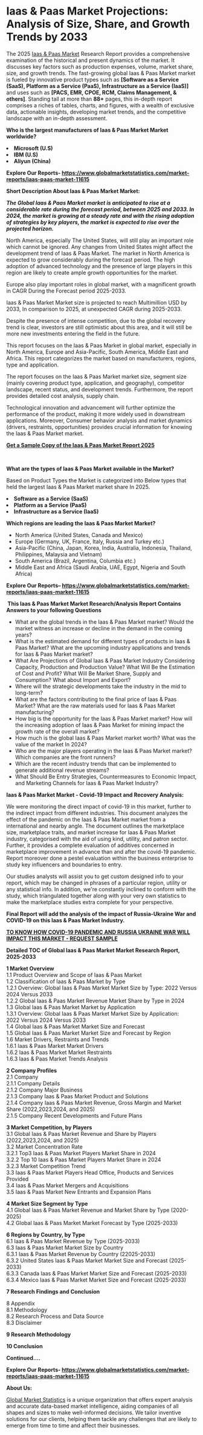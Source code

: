 <H1>Iaas & Paas Market Projections: Analysis of Size, Share, and Growth Trends by 2033</H1><p>The 2025 <a href="https://www.globalmarketstatistics.com/market-reports/iaas-paas-market-11615">Iaas & Paas Market</a> Research Report provides a comprehensive examination of the historical and present dynamics of the market. It discusses key factors such as production expenses, volume, market share, size, and growth trends. The fast-growing global Iaas & Paas Market market is fueled by innovative product types such as <strong>[Software as a Service (SaaS), Platform as a Service (PaaS), Infrastructure as a Service (IaaS)]</strong> and uses such as <strong>[PACS, EMR, CPOE, RCM, Claims Management, & others]</strong>. Standing tall at more than <strong>88+</strong> pages, this in-depth report comprises a riches of tables, charts, and figures, with a wealth of exclusive data, actionable insights, developing market trends, and the competitive landscape with an in-depth assessment.</p><p><strong>Who is the largest manufacturers of Iaas & Paas Market Market worldwide?</strong></p><p><strong><li>Microsoft (U.S)<li>IBM (U.S)<li>Aliyun (China)</strong></p><p><strong>Explore Our Reports-&nbsp;<a href="https://wordhtml.com/">https://www.globalmarketstatistics.com/market-reports/iaas-paas-market-11615</a></strong></p><p><strong>Short Description About Iaas & Paas Market Market:</strong></p><p><strong><em>The Global Iaas & Paas Market market is anticipated to rise at a considerable rate during the forecast period, between 2025 and 2033. In 2024, the market is growing at a steady rate and with the rising adoption of strategies by key players, the market is expected to rise over the projected horizon.</em></strong></p><p>North America, especially The United States, will still play an important role which cannot be ignored. Any changes from United States might affect the development trend of Iaas & Paas Market. The market in North America is expected to grow considerably during the forecast period. The high adoption of advanced technology and the presence of large players in this region are likely to create ample growth opportunities for the market.</p><p>Europe also play important roles in global market, with a magnificent growth in CAGR During the Forecast period 2025-2033.</p><p>Iaas & Paas Market Market size is projected to reach Multimillion USD by 2033, In comparison to 2025, at unexpected CAGR during 2025-2033.</p><p>Despite the presence of intense competition, due to the global recovery trend is clear, investors are still optimistic about this area, and it will still be more new investments entering the field in the future.</p><p>This report focuses on the Iaas & Paas Market in global market, especially in North America, Europe and Asia-Pacific, South America, Middle East and Africa. This report categorizes the market based on manufacturers, regions, type and application.</p><p>The report focuses on the Iaas & Paas Market market size, segment size (mainly covering product type, application, and geography), competitor landscape, recent status, and development trends. Furthermore, the report provides detailed cost analysis, supply chain.</p><p>Technological innovation and advancement will further optimize the performance of the product, making it more widely used in downstream applications. Moreover, Consumer behavior analysis and market dynamics (drivers, restraints, opportunities) provides crucial information for knowing the Iaas & Paas Market market.</p><p><strong><a href="https://www.globalmarketstatistics.com/market-reports/iaas-paas-market-11615">Get a Sample Copy of the Iaas & Paas Market Report 2025</a></strong></p><p>&nbsp;</p><p><strong>What are the types of Iaas & Paas Market available in the Market?</strong></p><p>Based on Product Types the Market is categorized into Below types that held the largest Iaas & Paas Market market share In 2025.</p><p><strong><li>Software as a Service (SaaS)<li>Platform as a Service (PaaS)<li>Infrastructure as a Service (IaaS)</strong></p><p><strong>Which regions are leading the Iaas & Paas Market Market?</strong></p><ul><li>North America (United States, Canada and Mexico)</li><li>Europe (Germany, UK, France, Italy, Russia and Turkey etc.)</li><li>Asia-Pacific (China, Japan, Korea, India, Australia, Indonesia, Thailand, Philippines, Malaysia and Vietnam)</li><li>South America (Brazil, Argentina, Columbia etc.)</li><li>Middle East and Africa (Saudi Arabia, UAE, Egypt, Nigeria and South Africa)</li></ul><p><strong>Explore Our Reports&ndash;&nbsp;<a href="https://www.globalmarketstatistics.com/market-reports/iaas-paas-market-11615">https://www.globalmarketstatistics.com/market-reports/iaas-paas-market-11615</a></strong></p><p><strong>&nbsp;This Iaas & Paas Market Market Research/Analysis Report Contains Answers to your following Questions</strong></p><ul><li>What are the global trends in the Iaas & Paas Market market? Would the market witness an increase or decline in the demand in the coming years?</li><li>What is the estimated demand for different types of products in Iaas & Paas Market? What are the upcoming industry applications and trends for Iaas & Paas Market market?</li><li>What Are Projections of Global Iaas & Paas Market Industry Considering Capacity, Production and Production Value? What Will Be the Estimation of Cost and Profit? What Will Be Market Share, Supply and Consumption? What about Import and Export?</li><li>Where will the strategic developments take the industry in the mid to long-term?</li><li>What are the factors contributing to the final price of Iaas & Paas Market? What are the raw materials used for Iaas & Paas Market manufacturing?</li><li>How big is the opportunity for the Iaas & Paas Market market? How will the increasing adoption of Iaas & Paas Market for mining impact the growth rate of the overall market?</li><li>How much is the global Iaas & Paas Market market worth? What was the value of the market In 2024?</li><li>Who are the major players operating in the Iaas & Paas Market market? Which companies are the front runners?</li><li>Which are the recent industry trends that can be implemented to generate additional revenue streams?</li><li>What Should Be Entry Strategies, Countermeasures to Economic Impact, and Marketing Channels for Iaas & Paas Market Industry?</li></ul><p><strong>Iaas & Paas Market Market - Covid-19 Impact and Recovery Analysis:</strong></p><p>We were monitoring the direct impact of covid-19 in this market, further to the indirect impact from different industries. This document analyzes the effect of the pandemic on the Iaas & Paas Market market from a international and nearby angle. The document outlines the marketplace size, marketplace traits, and market increase for Iaas & Paas Market industry, categorised with the aid of using kind, utility, and patron sector. Further, it provides a complete evaluation of additives concerned in marketplace improvement in advance than and after the covid-19 pandemic. Report moreover done a pestel evaluation within the business enterprise to study key influencers and boundaries to entry.</p><p>Our studies analysts will assist you to get custom designed info to your report, which may be changed in phrases of a particular region, utility or any statistical info. In addition, we're constantly inclined to conform with the study, which triangulated together along with your very own statistics to make the marketplace studies extra complete for your perspective.</p><p><strong>Final Report will add the analysis of the impact of Russia-Ukraine War and COVID-19 on this Iaas & Paas Market Industry.</strong></p><p><strong><a href="https://www.globalmarketstatistics.com/market-reports/iaas-paas-market-11615">TO KNOW HOW COVID-19 PANDEMIC AND RUSSIA UKRAINE WAR WILL IMPACT THIS MARKET - REQUEST SAMPLE</a></strong></p><p><strong>Detailed TOC of Global Iaas & Paas Market Market Research Report, 2025-2033</strong></p><p><strong>1 Market Overview</strong><br /> 1.1 Product Overview and Scope of Iaas & Paas Market<br /> 1.2 Classification of Iaas & Paas Market by Type<br /> 1.2.1 Overview: Global Iaas & Paas Market Market Size by Type: 2022&nbsp;Versus 2024 Versus 2033<br /> 1.2.2 Global Iaas & Paas Market Revenue Market Share by Type in 2024<br /> 1.3 Global Iaas & Paas Market Market by Application<br /> 1.3.1 Overview: Global Iaas & Paas Market Market Size by Application: 2022&nbsp;Versus 2024 Versus 2033<br /> 1.4 Global Iaas & Paas Market Market Size and Forecast<br /> 1.5 Global Iaas & Paas Market Market Size and Forecast by Region<br /> 1.6 Market Drivers, Restraints and Trends<br /> 1.6.1 Iaas & Paas Market Market Drivers<br /> 1.6.2 Iaas & Paas Market Market Restraints<br /> 1.6.3 Iaas & Paas Market Trends Analysis</p><p><strong>2 Company Profiles</strong><br /> 2.1 Company<br /> 2.1.1 Company Details<br /> 2.1.2 Company Major Business<br /> 2.1.3 Company Iaas & Paas Market Product and Solutions<br /> 2.1.4 Company Iaas & Paas Market Revenue, Gross Margin and Market Share (2022,2023,2024, and 2025)<br /> 2.1.5 Company Recent Developments and Future Plans</p><p><strong>3 Market Competition, by Players</strong><br /> 3.1 Global Iaas & Paas Market Revenue and Share by Players (2022,2023,2024, and 2025)<br /> 3.2 Market Concentration Rate<br /> 3.2.1 Top3 Iaas & Paas Market Players Market Share in 2024<br /> 3.2.2 Top 10 Iaas & Paas Market Players Market Share in 2024<br /> 3.2.3 Market Competition Trend<br /> 3.3 Iaas & Paas Market Players Head Office, Products and Services Provided<br /> 3.4 Iaas & Paas Market Mergers and Acquisitions<br /> 3.5 Iaas & Paas Market New Entrants and Expansion Plans</p><p><strong>4 Market Size Segment by Type</strong><br /> 4.1 Global Iaas & Paas Market Revenue and Market Share by Type (2020-2025)<br /> 4.2 Global Iaas & Paas Market Market Forecast by Type (2025-2033)</p><p><strong>6 Regions by Country, by Type</strong><br /> 6.1 Iaas & Paas Market Revenue by Type (2025-2033)<br /> 6.3 Iaas & Paas Market Market Size by Country<br /> 6.3.1 Iaas & Paas Market Revenue by Country (22025-2033)<br /> 6.3.2 United States Iaas & Paas Market Market Size and Forecast (2025-2033)<br /> 6.3.3 Canada Iaas & Paas Market Market Size and Forecast (2025-2033)<br /> 6.3.4 Mexico Iaas & Paas Market Market Size and Forecast (2025-2033)</p><p><strong>7 Research Findings and Conclusion</strong></p><p>8 Appendix<br /> 8.1 Methodology<br /> 8.2 Research Process and Data Source<br /> 8.3 Disclaimer</p><p><strong>9 Research Methodology</strong></p><p><strong>10 Conclusion</strong></p><p><strong>Continued&hellip;.</strong></p><p><strong>Explore Our Reports-&nbsp;<a href="Iaas & Paas Market">https://www.globalmarketstatistics.com/market-reports/iaas-paas-market-11615</a></strong></p><p><strong>About Us:</strong></p><p><a href="https://www.globalmarketstatistics.com/">Global Market Statistics</a>&nbsp;is a unique organization that offers expert analysis and accurate data-based market intelligence, aiding companies of all shapes and sizes to make well-informed decisions. We tailor inventive solutions for our clients, helping them tackle any challenges that are likely to emerge from time to time and affect their businesses.</p><p>&nbsp;</p>
